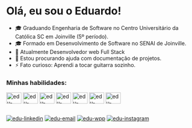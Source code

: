 # Olá, eu sou o Eduardo!

- 🎓 Graduando Engenharia de Software no Centro Universitário da Católica SC em Joinville (5º período).
- 🎓 Formado em Desenvolvimento de Software no SENAI de Joinville.
- 🌱 Atualmente Desenvolvedor web Full Stack
- 🤔 Estou procurando ajuda com documentação de projetos.
- ⚡ Fato curioso: Aprendi a tocar guitarra sozinho.

### Minhas habilidades: 
<div style="display: inline-block">
  <a>
    <img align="center" alt="edu-nodejs" height="30" width="40" src="https://cdn.jsdelivr.net/gh/devicons/devicon/icons/nodejs/nodejs-original.svg" />
    <img align="center" alt="edu-mysql" height="30" width="40" src="https://cdn.jsdelivr.net/gh/devicons/devicon/icons/mysql/mysql-original.svg" />
    <img align="center" alt="edu-javascript" height="30" width="40" src="https://cdn.jsdelivr.net/gh/devicons/devicon/icons/javascript/javascript-original.svg" />
    <img align="center" alt="edu-html" height="30" width="40" src="https://cdn.jsdelivr.net/gh/devicons/devicon/icons/html5/html5-original.svg" />
    <img align="center" alt="edu-csharp" height="30" width="40" src="https://cdn.jsdelivr.net/gh/devicons/devicon/icons/csharp/csharp-original.svg" />
    <img align="center" alt="edu-php" height="30" width="40" src="https://cdn.jsdelivr.net/gh/devicons/devicon/icons/php/php-plain.svg" />    
    <img align="center" alt="edu-java" height="30" width="40" src="https://cdn.jsdelivr.net/gh/devicons/devicon/icons/java/java-original.svg" />
  </a>    
</div>

##


<div style="display: inline-block">
  <a href="https://www.linkedin.com/in/eduardo-de-paula-ribeiro/" target="_blank"><img align="center" alt="edu-linkedin" src="https://img.shields.io/badge/LinkedIn-0077B5?style=for-the-badge&logo=linkedin&logoColor=white" target="_blank"/></a>
  <a href="mailto:edu_ribeiro00@hotmail.com" target="_blank"><img align="center" alt="edu-email" src="https://img.shields.io/badge/Gmail-D14836?style=for-the-badge&logo=gmail&logoColor=white" target="_blank"/></a>
  <a href="https://wa.me/5547996988610?text=Olá%20Eduardo!" target="_blank"><img align="center" alt="edu-wpp" src="https://img.shields.io/badge/WhatsApp-25D366?style=for-the-badge&logo=whatsapp&logoColor=white" target="_blank"/></a>
  <a href="https://www.instagram.com/kizuedu/" target="_blank"><img align="center" alt="edu-instagram" src="https://img.shields.io/badge/Instagram-E4405F?style=for-the-badge&logo=instagram&logoColor=white" target="_blank"/></a>
</div>
